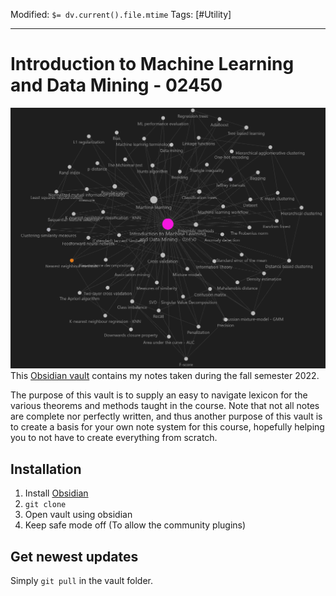 Modified: `$= dv.current().file.mtime`
Tags: [#Utility]
****
# Introduction to Machine Learning and Data Mining - 02450
![ValutGraph](Assets/READMEVaultGraph.png)
This [Obsidian vault](https://obsidian.md/) contains my notes taken during the fall semester 2022.

The purpose of this vault is to supply an easy to navigate lexicon for the various theorems and methods taught in the course. Note that not all notes are complete nor perfectly written, and thus another purpose of this vault is to create a basis for your own note system for this course, hopefully helping you to not have to create everything from scratch.

## Installation
1. Install [Obsidian](https://obsidian.md/)
2. `git clone `
3. Open vault using obsidian
4. Keep safe mode off (To allow the community plugins)

## Get newest updates
Simply `git pull` in the vault folder.